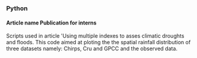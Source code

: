 ### Python
#### Article name Publication for interns

Scripts used in article 'Using multiple indexes to asses climatic droughts and floods. 
This code aimed at ploting the the spatial rainfall distribution of three datasets namely: Chirps, Cru and GPCC and the observed data.
